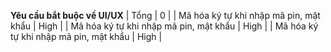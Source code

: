 **Yêu cầu bắt buộc về UI/UX**
| Tổng             | 0      |
| Mã hóa ký tự khi nhập mã pin, mật khẩu | High |
| Mã hóa ký tự khi nhập mã pin, mật khẩu | High |
| Mã hóa ký tự khi nhập mã pin, mật khẩu | High |
